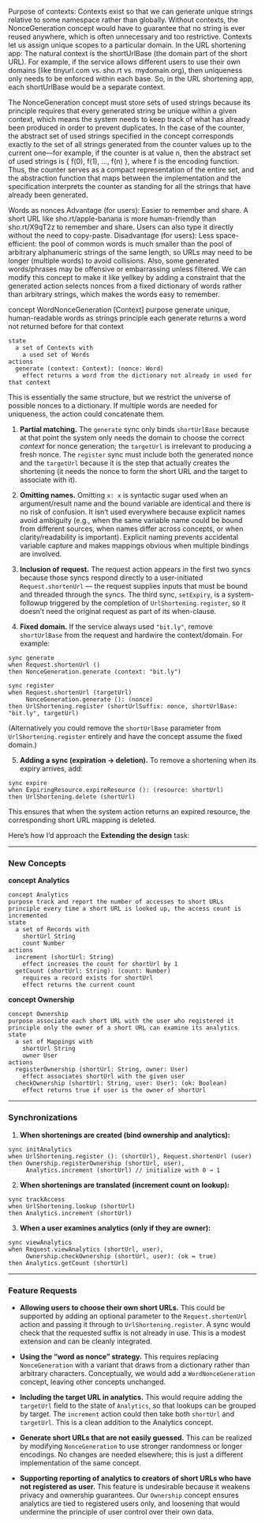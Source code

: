 Purpose of contexts: Contexts exist so that we can generate unique strings relative to some namespace rather than globally. Without contexts, the NonceGeneration concept would have to guarantee that no string is ever reused anywhere, which is often unnecessary and too restrictive. Contexts let us assign unique scopes to a particular domain.
In the URL shortening app: The natural context is the shortUrlBase (the domain part of the short URL). For example, if the service allows different users to use their own domains (like tinyurl.com vs. sho.rt vs. mydomain.org), then uniqueness only needs to be enforced within each base. So, in the URL shortening app, each shortUrlBase would be a separate context.

The NonceGeneration concept must store sets of used strings because its principle requires that every generated string be unique within a given context, which means the system needs to keep track of what has already been produced in order to prevent duplicates. In the case of the counter, the abstract set of used strings specified in the concept corresponds exactly to the set of all strings generated from the counter values up to the current one—for example, if the counter is at value n, then the abstract set of used strings is { f(0), f(1), …, f(n) }, where f is the encoding function. Thus, the counter serves as a compact representation of the entire set, and the abstraction function that maps between the implementation and the specification interprets the counter as standing for all the strings that have already been generated.

Words as nonces
Advantage (for users):
Easier to remember and share. A short URL like sho.rt/apple-banana is more human-friendly than sho.rt/X9qT2z to remember and share. Users can also type it directly without the need to copy-paste.
Disadvantage (for users):
Less space-efficient: the pool of common words is much smaller than the pool of arbitrary alphanumeric strings of the same length, so URLs may need to be longer (multiple words) to avoid collisions. Also, some generated words/phrases may be offensive or embarrassing unless filtered.
We can modify this concept to make it like yellkey by adding a constraint that the generated action selects nonces from a fixed dictionary of words rather than arbitrary strings, which makes the words easy to remember. 

concept WordNonceGeneration [Context]
purpose generate unique, human-readable words as strings
principle each generate returns a word not returned before for that context

```
state
  a set of Contexts with
    a used set of Words
actions
  generate (context: Context): (nonce: Word)
    effect returns a word from the dictionary not already in used for that context
```

This is essentially the same structure, but we restrict the universe of possible nonces to a dictionary. If multiple words are needed for uniqueness, the action could concatenate them.



1. **Partial matching.** The `generate` sync only binds `shortUrlBase` because at that point the system only needs the domain to choose the correct *context* for nonce generation; the `targetUrl` is irrelevant to producing a fresh nonce. The `register` sync must include both the generated nonce and the `targetUrl` because it is the step that actually creates the shortening (it needs the nonce to form the short URL and the target to associate with it).

2. **Omitting names.** Omitting `x: x` is syntactic sugar used when an argument/result name and the bound variable are identical and there is no risk of confusion. It isn’t used everywhere because explicit names avoid ambiguity (e.g., when the same variable name could be bound from different sources, when names differ across concepts, or when clarity/readability is important). Explicit naming prevents accidental variable capture and makes mappings obvious when multiple bindings are involved.

3. **Inclusion of request.** The request action appears in the first two syncs because those syncs respond directly to a user-initiated `Request.shortenUrl` — the request supplies inputs that must be bound and threaded through the syncs. The third sync, `setExpiry`, is a system-followup triggered by the completion of `UrlShortening.register`, so it doesn’t need the original request as part of its when-clause.

4. **Fixed domain.** If the service always used `"bit.ly"`, remove `shortUrlBase` from the request and hardwire the context/domain. For example:

```text
sync generate
when Request.shortenUrl ()
then NonceGeneration.generate (context: "bit.ly")

sync register
when Request.shortenUrl (targetUrl)
     NonceGeneration.generate (): (nonce)
then UrlShortening.register (shortUrlSuffix: nonce, shortUrlBase: "bit.ly", targetUrl)
```

(Alternatively you could remove the `shortUrlBase` parameter from `UrlShortening.register` entirely and have the concept assume the fixed domain.)

5. **Adding a sync (expiration → deletion).** To remove a shortening when its expiry arrives, add:

```text
sync expire
when ExpiringResource.expireResource (): (resource: shortUrl)
then UrlShortening.delete (shortUrl)
```

This ensures that when the system action returns an expired resource, the corresponding short URL mapping is deleted.





Here’s how I’d approach the **Extending the design** task:

---

### New Concepts

**concept Analytics**

```
concept Analytics
purpose track and report the number of accesses to short URLs
principle every time a short URL is looked up, the access count is incremented
state
  a set of Records with
    shortUrl String
    count Number
actions
  increment (shortUrl: String)
    effect increases the count for shortUrl by 1
  getCount (shortUrl: String): (count: Number)
    requires a record exists for shortUrl
    effect returns the current count
```

**concept Ownership**

```
concept Ownership
purpose associate each short URL with the user who registered it
principle only the owner of a short URL can examine its analytics
state
  a set of Mappings with
    shortUrl String
    owner User
actions
  registerOwnership (shortUrl: String, owner: User)
    effect associates shortUrl with the given user
  checkOwnership (shortUrl: String, user: User): (ok: Boolean)
    effect returns true if user is the owner of shortUrl
```

---

### Synchronizations

1. **When shortenings are created (bind ownership and analytics):**

```
sync initAnalytics
when UrlShortening.register (): (shortUrl), Request.shortenUrl (user)
then Ownership.registerOwnership (shortUrl, user),
     Analytics.increment (shortUrl) // initialize with 0 → 1
```

2. **When shortenings are translated (increment count on lookup):**

```
sync trackAccess
when UrlShortening.lookup (shortUrl)
then Analytics.increment (shortUrl)
```

3. **When a user examines analytics (only if they are owner):**

```
sync viewAnalytics
when Request.viewAnalytics (shortUrl, user),
     Ownership.checkOwnership (shortUrl, user): (ok = true)
then Analytics.getCount (shortUrl)
```

---

### Feature Requests

* **Allowing users to choose their own short URLs.**
  This could be supported by adding an optional parameter to the `Request.shortenUrl` action and passing it through to `UrlShortening.register`. A sync would check that the requested suffix is not already in use. This is a modest extension and can be cleanly integrated.

* **Using the “word as nonce” strategy.**
  This requires replacing `NonceGeneration` with a variant that draws from a dictionary rather than arbitrary characters. Conceptually, we would add a `WordNonceGeneration` concept, leaving other concepts unchanged.

* **Including the target URL in analytics.**
  This would require adding the `targetUrl` field to the state of `Analytics`, so that lookups can be grouped by target. The `increment` action could then take both `shortUrl` and `targetUrl`. This is a clean addition to the Analytics concept.

* **Generate short URLs that are not easily guessed.**
  This can be realized by modifying `NonceGeneration` to use stronger randomness or longer encodings. No changes are needed elsewhere; this is just a different implementation of the same concept.

* **Supporting reporting of analytics to creators of short URLs who have not registered as user.**
  This feature is undesirable because it weakens privacy and ownership guarantees. Our `Ownership` concept ensures analytics are tied to registered users only, and loosening that would undermine the principle of user control over their own data.





